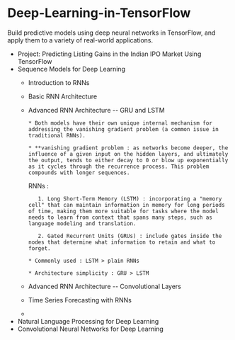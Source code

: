 # Deep-Learning-in-TensorFlow
Build predictive models using deep neural networks in TensorFlow, and apply them to a variety of real-world applications.

* Project: Predicting Listing Gains in the Indian IPO Market Using TensorFlow
* Sequence Models for Deep Learning
  * Introduction to RNNs
  * Basic RNN Architecture
  * Advanced RNN Architecture -- GRU and LSTM
    
        * Both models have their own unique internal mechanism for addressing the vanishing gradient problem (a common issue in traditional RNNs).
    
        * **vanishing gradient problem : as networks become deeper, the influence of a given input on the hidden layers, and ultimately the output, tends to either decay to 0 or blow up exponentially as it cycles through the recurrence process. This problem compounds with longer sequences.
    
    RNNs :

           1. Long Short-Term Memory (LSTM) : incorporating a "memory cell" that can maintain information in memory for long periods of time, making them more suitable for tasks where the model needs to learn from context that spans many steps, such as language modeling and translation.
    
           2. Gated Recurrent Units (GRUs) : include gates inside the nodes that determine what information to retain and what to forget.
    
        * Commonly used : LSTM > plain RNNs
    
        * Architecture simplicity : GRU > LSTM
  * Advanced RNN Architecture -- Convolutional Layers
  * Time Series Forecasting with RNNs
  * 
* Natural Language Processing for Deep Learning
* Convolutional Neural Networks for Deep Learning
